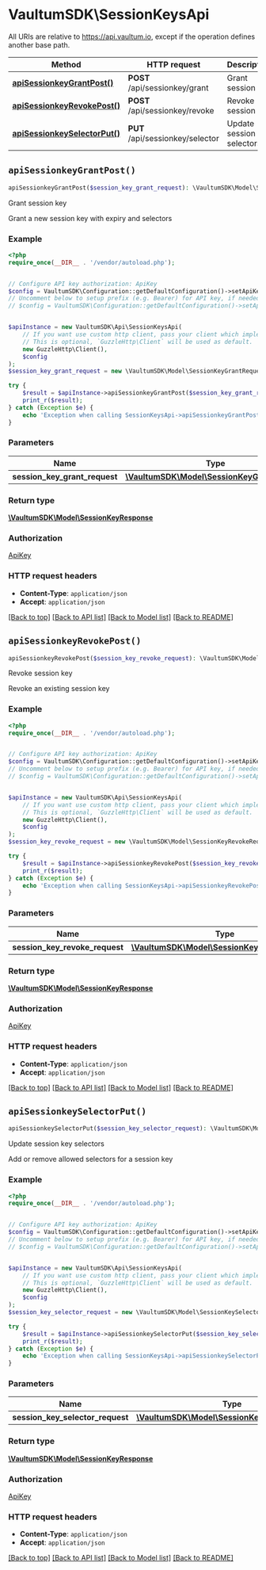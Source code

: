 # VaultumSDK\SessionKeysApi

All URIs are relative to https://api.vaultum.io, except if the operation defines another base path.

| Method | HTTP request | Description |
| ------------- | ------------- | ------------- |
| [**apiSessionkeyGrantPost()**](SessionKeysApi.md#apiSessionkeyGrantPost) | **POST** /api/sessionkey/grant | Grant session key |
| [**apiSessionkeyRevokePost()**](SessionKeysApi.md#apiSessionkeyRevokePost) | **POST** /api/sessionkey/revoke | Revoke session key |
| [**apiSessionkeySelectorPut()**](SessionKeysApi.md#apiSessionkeySelectorPut) | **PUT** /api/sessionkey/selector | Update session key selectors |


## `apiSessionkeyGrantPost()`

```php
apiSessionkeyGrantPost($session_key_grant_request): \VaultumSDK\Model\SessionKeyResponse
```

Grant session key

Grant a new session key with expiry and selectors

### Example

```php
<?php
require_once(__DIR__ . '/vendor/autoload.php');


// Configure API key authorization: ApiKey
$config = VaultumSDK\Configuration::getDefaultConfiguration()->setApiKey('X-API-Key', 'YOUR_API_KEY');
// Uncomment below to setup prefix (e.g. Bearer) for API key, if needed
// $config = VaultumSDK\Configuration::getDefaultConfiguration()->setApiKeyPrefix('X-API-Key', 'Bearer');


$apiInstance = new VaultumSDK\Api\SessionKeysApi(
    // If you want use custom http client, pass your client which implements `GuzzleHttp\ClientInterface`.
    // This is optional, `GuzzleHttp\Client` will be used as default.
    new GuzzleHttp\Client(),
    $config
);
$session_key_grant_request = new \VaultumSDK\Model\SessionKeyGrantRequest(); // \VaultumSDK\Model\SessionKeyGrantRequest

try {
    $result = $apiInstance->apiSessionkeyGrantPost($session_key_grant_request);
    print_r($result);
} catch (Exception $e) {
    echo 'Exception when calling SessionKeysApi->apiSessionkeyGrantPost: ', $e->getMessage(), PHP_EOL;
}
```

### Parameters

| Name | Type | Description  | Notes |
| ------------- | ------------- | ------------- | ------------- |
| **session_key_grant_request** | [**\VaultumSDK\Model\SessionKeyGrantRequest**](../Model/SessionKeyGrantRequest.md)|  | |

### Return type

[**\VaultumSDK\Model\SessionKeyResponse**](../Model/SessionKeyResponse.md)

### Authorization

[ApiKey](../../README.md#ApiKey)

### HTTP request headers

- **Content-Type**: `application/json`
- **Accept**: `application/json`

[[Back to top]](#) [[Back to API list]](../../README.md#endpoints)
[[Back to Model list]](../../README.md#models)
[[Back to README]](../../README.md)

## `apiSessionkeyRevokePost()`

```php
apiSessionkeyRevokePost($session_key_revoke_request): \VaultumSDK\Model\SessionKeyResponse
```

Revoke session key

Revoke an existing session key

### Example

```php
<?php
require_once(__DIR__ . '/vendor/autoload.php');


// Configure API key authorization: ApiKey
$config = VaultumSDK\Configuration::getDefaultConfiguration()->setApiKey('X-API-Key', 'YOUR_API_KEY');
// Uncomment below to setup prefix (e.g. Bearer) for API key, if needed
// $config = VaultumSDK\Configuration::getDefaultConfiguration()->setApiKeyPrefix('X-API-Key', 'Bearer');


$apiInstance = new VaultumSDK\Api\SessionKeysApi(
    // If you want use custom http client, pass your client which implements `GuzzleHttp\ClientInterface`.
    // This is optional, `GuzzleHttp\Client` will be used as default.
    new GuzzleHttp\Client(),
    $config
);
$session_key_revoke_request = new \VaultumSDK\Model\SessionKeyRevokeRequest(); // \VaultumSDK\Model\SessionKeyRevokeRequest

try {
    $result = $apiInstance->apiSessionkeyRevokePost($session_key_revoke_request);
    print_r($result);
} catch (Exception $e) {
    echo 'Exception when calling SessionKeysApi->apiSessionkeyRevokePost: ', $e->getMessage(), PHP_EOL;
}
```

### Parameters

| Name | Type | Description  | Notes |
| ------------- | ------------- | ------------- | ------------- |
| **session_key_revoke_request** | [**\VaultumSDK\Model\SessionKeyRevokeRequest**](../Model/SessionKeyRevokeRequest.md)|  | |

### Return type

[**\VaultumSDK\Model\SessionKeyResponse**](../Model/SessionKeyResponse.md)

### Authorization

[ApiKey](../../README.md#ApiKey)

### HTTP request headers

- **Content-Type**: `application/json`
- **Accept**: `application/json`

[[Back to top]](#) [[Back to API list]](../../README.md#endpoints)
[[Back to Model list]](../../README.md#models)
[[Back to README]](../../README.md)

## `apiSessionkeySelectorPut()`

```php
apiSessionkeySelectorPut($session_key_selector_request): \VaultumSDK\Model\SessionKeyResponse
```

Update session key selectors

Add or remove allowed selectors for a session key

### Example

```php
<?php
require_once(__DIR__ . '/vendor/autoload.php');


// Configure API key authorization: ApiKey
$config = VaultumSDK\Configuration::getDefaultConfiguration()->setApiKey('X-API-Key', 'YOUR_API_KEY');
// Uncomment below to setup prefix (e.g. Bearer) for API key, if needed
// $config = VaultumSDK\Configuration::getDefaultConfiguration()->setApiKeyPrefix('X-API-Key', 'Bearer');


$apiInstance = new VaultumSDK\Api\SessionKeysApi(
    // If you want use custom http client, pass your client which implements `GuzzleHttp\ClientInterface`.
    // This is optional, `GuzzleHttp\Client` will be used as default.
    new GuzzleHttp\Client(),
    $config
);
$session_key_selector_request = new \VaultumSDK\Model\SessionKeySelectorRequest(); // \VaultumSDK\Model\SessionKeySelectorRequest

try {
    $result = $apiInstance->apiSessionkeySelectorPut($session_key_selector_request);
    print_r($result);
} catch (Exception $e) {
    echo 'Exception when calling SessionKeysApi->apiSessionkeySelectorPut: ', $e->getMessage(), PHP_EOL;
}
```

### Parameters

| Name | Type | Description  | Notes |
| ------------- | ------------- | ------------- | ------------- |
| **session_key_selector_request** | [**\VaultumSDK\Model\SessionKeySelectorRequest**](../Model/SessionKeySelectorRequest.md)|  | |

### Return type

[**\VaultumSDK\Model\SessionKeyResponse**](../Model/SessionKeyResponse.md)

### Authorization

[ApiKey](../../README.md#ApiKey)

### HTTP request headers

- **Content-Type**: `application/json`
- **Accept**: `application/json`

[[Back to top]](#) [[Back to API list]](../../README.md#endpoints)
[[Back to Model list]](../../README.md#models)
[[Back to README]](../../README.md)
